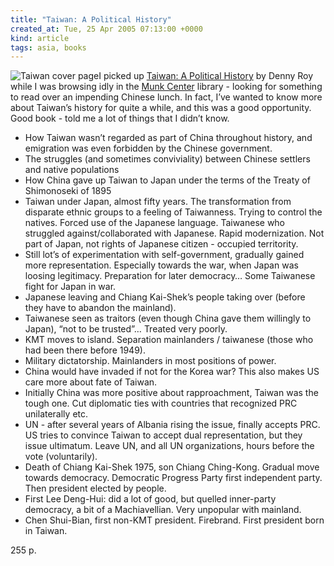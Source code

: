 ```yaml
---
title: "Taiwan: A Political History"
created_at: Tue, 25 Apr 2005 07:13:00 +0000
kind: article
tags: asia, books
---
```


![Taiwan cover
page](http://images.amazon.com/images/P/0801488052.01._AA400_SCLZZZZZZZ_.jpg)I
picked up [Taiwan: A Political
History](http://www.amazon.com/exec/obidos/tg/detail/-/0801488052/qid=1114492280/sr=8-1/ref=sr_8_xs_ap_i1_xgl14/102-2030066-0621712?v=glance&s=books&n=507846)
by Denny Roy while I was browsing idly in the [Munk
Center](http://www.utoronto.ca/mcis) library - looking for something to
read over an impending Chinese lunch. In fact, I’ve wanted to know more
about Taiwan’s history for quite a while, and this was a good
opportunity. Good book - told me a lot of things that I didn’t know.

-   How Taiwan wasn’t regarded as part of China throughout history, and
  emigration was even forbidden by the Chinese government.
-   The struggles (and sometimes conviviality) between Chinese settlers
  and native populations
-   How China gave up Taiwan to Japan under the terms of the Treaty of
  Shimonoseki of 1895
-   Taiwan under Japan, almost fifty years. The transformation from
  disparate ethnic groups to a feeling of Taiwanness. Trying to
  control the natives. Forced use of the Japanese language. Taiwanese
  who struggled against/collaborated with Japanese. Rapid
  modernization. Not part of Japan, not rights of Japanese citizen -
  occupied territority.
-   Still lot’s of experimentation with self-government, gradually
  gained more representation. Especially towards the war, when Japan
  was loosing legitimacy. Preparation for later democracy… Some
  Taiwanese fight for Japan in war.
-   Japanese leaving and Chiang Kai-Shek’s people taking over (before
  they have to abandon the mainland).
-   Taiwanese seen as traitors (even though China gave them willingly to
  Japan), “not to be trusted”… Treated very poorly.
-   KMT moves to island. Separation mainlanders / taiwanese (those who
  had been there before 1949).
-   Military dictatorship. Mainlanders in most positions of power.
-   China would have invaded if not for the Korea war? This also makes
  US care more about fate of Taiwan.
-   Initially China was more positive about rapproachment, Taiwan was
  the tough one. Cut diplomatic ties with countries that recognized
  PRC unilaterally etc.
-   UN - after several years of Albania rising the issue, finally
  accepts PRC. US tries to convince Taiwan to accept dual
  representation, but they issue ultimatum. Leave UN, and all UN
  organizations, hours before the vote (voluntarily).
-   Death of Chiang Kai-Shek 1975, son Chiang Ching-Kong. Gradual move
  towards democracy. Democratic Progress Party first independent
  party. Then president elected by people.
-   First Lee Deng-Hui: did a lot of good, but quelled inner-party
  democracy, a bit of a Machiavellian. Very unpopular with mainland.
-   Chen Shui-Bian, first non-KMT president. Firebrand. First president
  born in Taiwan.

255 p.
